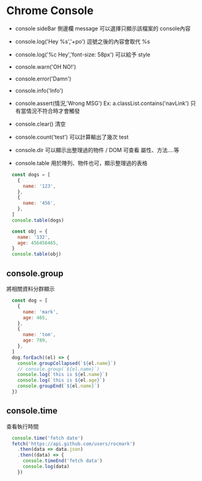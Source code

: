 # Chrome Console

* console sideBar 側邊欄
message 可以選擇只顯示該檔案的 console內容

* console.log('Hey %s','+po')
逗號之後的內容會取代 %s
* console.log('%c Hey','font-size: 58px')
可以給予 style

* console.warn('OH NO!')
* console.error('Damn')
* console.info('Info')

* console.assert(情況,'Wrong MSG')
Ex: a.classList.contains('navLink')
只有當情況不符合時才會觸發
* console.clear() 清空
* console.count('test')
可以計算輸出了幾次 test
* console.dir 
可以顯示出整理過的物件 / DOM
可查看 屬性、方法....等
* console.table
用於陣列、物件也可，顯示整理過的表格
```js
  const dogs = [
    {
      name: '123',
    },
    {
      name: '456',
    },
  ]
  console.table(dogs)

  const obj = {
    name: '132',
    age: 456456465,
  }
  console.table(obj)
```
## console.group
將相關資料分群顯示
```js
  const dog = [
    {
      name: 'mark',
      age: 465,
    },
    {
      name: 'tom',
      age: 789,
    },
  ]
  dog.forEach((el) => {
    console.groupCollapsed(`${el.name}`)
    // console.group(`${el.name}`)
    console.log(`this is ${el.name}`)
    console.log(`this is ${el.age}`)
    console.groupEnd(`${el.name}`)
  })
```
## console.time 
查看執行時間
```js
  console.time('fetch date')
  fetch('https://api.github.com/users/rocmark')
    .then(data => data.json)
    .then((data) => {
      console.timeEnd('fetch data')
      console.log(data)
    })
```